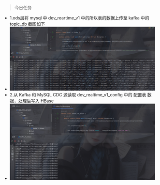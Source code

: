 >今日任务
* 1.ods层将 mysql 中 dev_reartime_v1 中的所以表的数据上传至 kafka 中的 topic_db 截图如下
* ![img.png](../imgs/img.png)
* 2.从 Kafka 和 MySQL CDC 源读取 dev_realtime_v1_config 中的 配置表 数据，处理后写入 HBase
* ![img.png](../imgs/img1.png)
